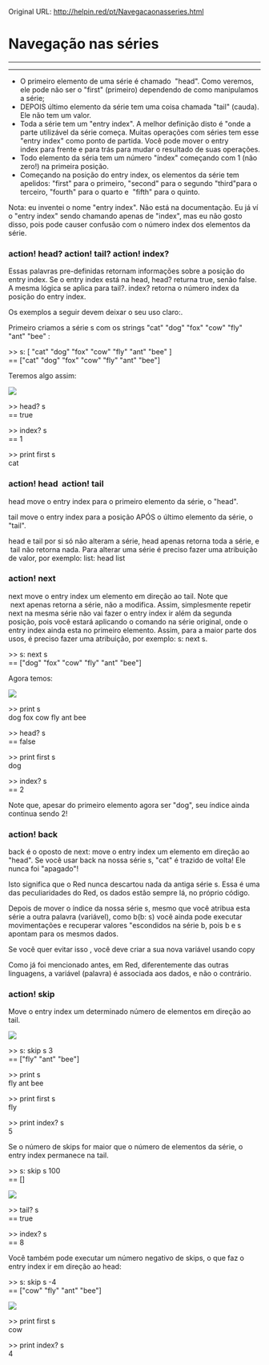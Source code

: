 Original URL: <http://helpin.red/pt/Navegacaonasseries.html>

# Navegação nas séries

* * *

* * *

- O primeiro elemento de uma série é chamado  "head". Como veremos, ele pode não ser o "first" (primeiro) dependendo de como manipulamos a série;
- DEPOIS último elemento da série tem uma coisa chamada "tail" (cauda). Ele não tem um valor.
- Toda a série tem um "entry index". A melhor definição disto é "onde a parte utilizável da série começa. Muitas operações com séries tem esse "entry index" como ponto de partida. Você pode mover o entry index para frente e para trás para mudar o resultado de suas operações.
- Todo elemento da séria tem um número "índex" começando com 1 (não zero!) na primeira posição.
- Começando na posição do entry index, os elementos da série tem apelidos: "first" para o primeiro, "second" para o segundo "third"para o terceiro, "fourth" para o quarto e  "fifth" para o quinto.

Nota: eu inventei o nome "entry index". Não está na documentação. Eu já ví o "entry index" sendo chamando apenas de "index", mas eu não gosto disso, pois pode causer confusão com o número index dos elementos da série.

### action! head? action! tail? action! index?

Essas palavras pre-definidas retornam informações sobre a posição do entry index. Se o entry index está na head, head? returna true, senão false. A mesma lógica se aplica para tail?. index? retorna o número index da posição do entry index.

Os exemplos a seguir devem deixar o seu uso claro:.

Primeiro criamos a série s com os strings "cat" "dog" "fox" "cow" "fly" "ant" "bee" :

&gt;&gt; s: \[ "cat" "dog" "fox" "cow" "fly" "ant" "bee" ]  
\== \["cat" "dog" "fox" "cow" "fly" "ant" "bee"]

Teremos algo assim:

![](http://helpin.red/lib/series1b.png)

&gt;&gt; head? s  
\== true

&gt;&gt; index? s  
\== 1

&gt;&gt; print first s  
cat

### action! head  action! tail

head move o entry index para o primeiro elemento da série, o "head".

tail move o entry index para a posição APÓS o último elemento da série, o "tail".

head e tail por si só não alteram a série, head apenas retorna toda a série, e  tail não retorna nada. Para alterar uma série é preciso fazer uma atribuição de valor, por exemplo: list: head list

### action! next

next move o entry index um elemento em direção ao tail. Note que  next apenas retorna a série, não a modifica. Assim, simplesmente repetir next na mesma série não vai fazer o entry index ir além da segunda posição, pois você estará aplicando o comando na série original, onde o entry index ainda esta no primeiro elemento. Assim, para a maior parte dos usos, é preciso fazer uma atribuição, por exemplo: s: next s.

&gt;&gt; s: next s  
\== \["dog" "fox" "cow" "fly" "ant" "bee"]

Agora temos:

![](http://helpin.red/lib/series2b.png)

&gt;&gt; print s  
dog fox cow fly ant bee

&gt;&gt; head? s  
\== false

&gt;&gt; print first s  
dog

&gt;&gt; index? s  
\== 2

Note que, apesar do primeiro elemento agora ser "dog", seu índice ainda continua sendo 2!

### action! back

back é o oposto de next: move o entry index um elemento em direção ao "head". Se você usar back na nossa série s, "cat" é trazido de volta! Ele nunca foi "apagado"!

Isto significa que o Red nunca descartou nada da antiga série s. Essa é uma das peculiaridades do Red, os dados estão sempre lá, no próprio código.

Depois de mover o índice da nossa série s, mesmo que você atribua esta série a outra palavra (variável), como b(b: s) você ainda pode executar movimentações e recuperar valores "escondidos na série b, pois b e s apontam para os mesmos dados.

Se você quer evitar isso , você deve criar a sua nova variável usando copy

Como já foi mencionado antes, em Red, diferentemente das outras linguagens, a variável (palavra) é associada aos dados, e não o contrário.

### action! skip

Move o entry index um determinado número de elementos em direção ao tail.

![](http://helpin.red/lib/series3b.png)

&gt;&gt; s: skip s 3  
\== \["fly" "ant" "bee"]

&gt;&gt; print s  
fly ant bee

&gt;&gt; print first s  
fly

&gt;&gt; print index? s  
5

Se o número de skips for maior que o número de elementos da série, o entry index permanece na tail.

&gt;&gt; s: skip s 100  
\== \[]

![](http://helpin.red/lib/series4b.png)

&gt;&gt; tail? s  
\== true

&gt;&gt; index? s  
\== 8

Você também pode executar um número negativo de skips, o que faz o entry index ir em direção ao head:

&gt;&gt; s: skip s -4  
\== \["cow" "fly" "ant" "bee"]

![](http://helpin.red/lib/series5b.png)

&gt;&gt; print first s  
cow

&gt;&gt; print index? s  
4
